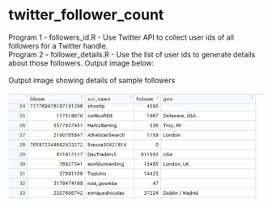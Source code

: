 # twitter_follower_count

Program 1 - followers_id.R - Use Twitter API to collect user ids of all followers for a Twitter handle.
<br /> Program 2 - follower_details.R - Use the list of user ids to generate details about those followers. Output image below:
<br />
<br /> Output image showing details of sample followers 
<br />
<br /> ![Alt text](https://github.com/anurajaram/twitter_follower_count/blob/master/Twitter_follower_details.jpg "twitter_follower_details")
